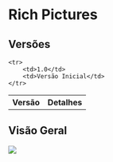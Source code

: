 # Rich Pictures
<div class="line"></div>

## Versões

<table class="versions">
	<tr>
		<th class="version_header">Versão</th>
		<th>Detalhes</th>
	</tr>
	
	<tr>
		<td>1.0</td>
		<td>Versão Inicial</td>
	</tr>
</table>

## Visão Geral

<img src="../../assets/Rich_Picture_Deezer.png">